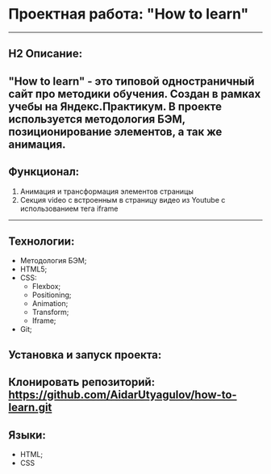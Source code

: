 # **Проектная работа: "How to learn"**
------

## H2 Описание:
"How to learn" - это типовой одностраничный сайт про методики обучения. Создан в рамках учебы на Яндекс.Практикум. В проекте используется методология БЭМ, позиционирование элементов, а так же анимация.
------

## Функционал:
1. Анимация и трансформация элементов страницы
2. Секция video с встроенным в страницу видео из Youtube с использованием тега iframe
------

## Технологии:
* Методология БЭМ;
* HTML5;
* CSS:
  * Flexbox;
  * Positioning;
  * Animation;
  * Transform;
  * Iframe;
* Git;

## Установка и запуск проекта:
Клонировать репозиторий: https://github.com/AidarUtyagulov/how-to-learn.git
------

## Языки:
* HTML;
* CSS


